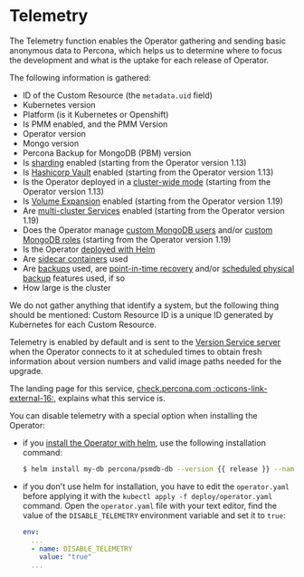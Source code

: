 # Telemetry

The Telemetry function enables the Operator gathering and sending basic anonymous data to Percona, which helps us to determine where to focus the development and what is the uptake for each release of Operator.

The following information is gathered:

* ID of the Custom Resource (the `metadata.uid` field)
* Kubernetes version
* Platform (is it Kubernetes or Openshift)
* Is PMM enabled, and the PMM Version
* Operator version
* Mongo version
* Percona Backup for MongoDB (PBM) version
* Is [sharding](sharding.md) enabled (starting from the Operator version 1.13)
* Is [Hashicorp Vault](encryption.md#using-hashicorp-vault-storage-for-encryption-keys) enabled (starting from the Operator version 1.13)
* Is the Operator deployed in a [cluster-wide mode](cluster-wide.md) (starting from the Operator version 1.13)
* Is [Volume Expansion](scaling.md#automated-scaling-with-volume-expansion-capability) enabled (starting from the Operator version 1.19)
* Are [multi-cluster Services](replication-mcs.md) enabled (starting from the Operator version 1.19)
* Does the Operator manage [custom MongoDB users](users.md#create-users-via-custom-resource) and/or [custom MongoDB roles](users.md#custom-mongodb-roles) (starting from the Operator version 1.19)
* Is the Operator [deployed with Helm](helm.md)
* Are [sidecar containers](sidecar.md) used
* Are [backups](backups.md) used, are [point-in-time recovery](backups-pitr.md) and/or [scheduled physical backup](backups-scheduled.md) features used, if so
* How large is the cluster

We do not gather anything that identify a system, but the following thing should be mentioned:
Custom Resource ID is a unique ID generated by Kubernetes for each Custom Resource.

Telemetry is enabled by default and is sent to the [Version Service server](update-db.md) when the Operator connects to it at scheduled times to obtain fresh information about version numbers and valid image paths needed for the upgrade.

The landing page for this service, [check.percona.com  :octicons-link-external-16:](https://check.percona.com/), explains what this service is.

You can disable telemetry with a special option when installing the Operator:

* if you [install the Operator with helm](helm.md), use the following installation command:

  ``` {.bash data-prompt="$" }
  $ helm install my-db percona/psmdb-db --version {{ release }} --namespace my-namespace --set disable_telemetry="true"
  ```

* if you don't use helm for installation, you have to edit the `operator.yaml`
  before applying it with the `kubectl apply -f deploy/operator.yaml` command.
  Open the `operator.yaml` file with your text editor, find the value of the
  `DISABLE_TELEMETRY` environment variable and set it to `true`:

  ```yaml
  env:
    ...
    - name: DISABLE_TELEMETRY
      value: "true"
    ...
  ```
